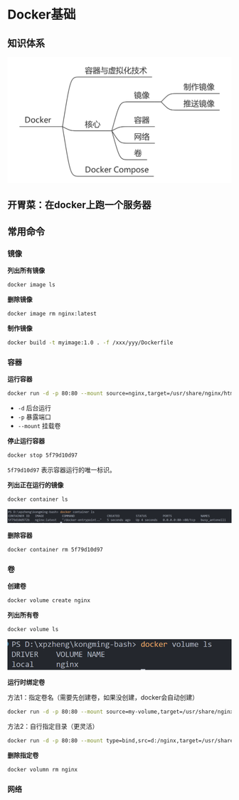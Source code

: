 # Docker基础

## 知识体系

![](./images/docker-mind.png)


## 开胃菜：在docker上跑一个服务器

<Todo />


## 常用命令

### 镜像

**列出所有镜像**

```bash
docker image ls
```

**删除镜像**

```bash
docker image rm nginx:latest
```

**制作镜像**

```bash
docker build -t myimage:1.0 . -f /xxx/yyy/Dockerfile
```

### 容器

**运行容器**


```bash
docker run -d -p 80:80 --mount source=nginx,target=/usr/share/nginx/html nginx:latest
```

- `-d` 后台运行
- `-p` 暴露端口
- `--mount` 挂载卷

**停止运行容器**

```bash
docker stop 5f79d10d97
```

`5f79d10d97` 表示容器运行的唯一标识。


**列出正在运行的镜像**

```bash
docker container ls
```

![](./images/docker-container-ls.png)

**删除容器**

```bash
docker container rm 5f79d10d97
```

### 卷

**创建卷**

```bash
docker volume create nginx
```

**列出所有卷**

```bash
docker volume ls
```

![](./images/docker-volume-ls.png)


**运行时绑定卷**

方法1：指定卷名（需要先创建卷，如果没创建，docker会自动创建）

```bash
docker run -d -p 80:80 --mount source=my-volume,target=/usr/share/nginx/html nginx:latest
```

方法2：自行指定目录（更灵活）

```bash
docker run -d -p 80:80 --mount type=bind,src=d:/nginx,target=/usr/share/nginx/html nginx:latest
```

**删除指定卷**

```bash
docker volumn rm nginx
```

### 网络

<Todo />

